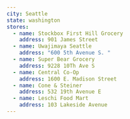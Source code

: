 ```yaml
---
city: Seattle
state: washington
stores:
  - name: Stockbox First Hill Grocery
    address: 901 James Street
  - name: Uwajimaya Seattle
    address: "600 5th Avenue S. "
  - name: Super Bear Grocery
    address: 9228 10Th Ave S
  - name: Central Co-Op
    address: 1600 E. Madison Street
  - name: Cone & Steiner
    address: 532 19th Avenue E
  - name: Leschi Food Mart
    address: 103 Lakeside Avenue
---
```


